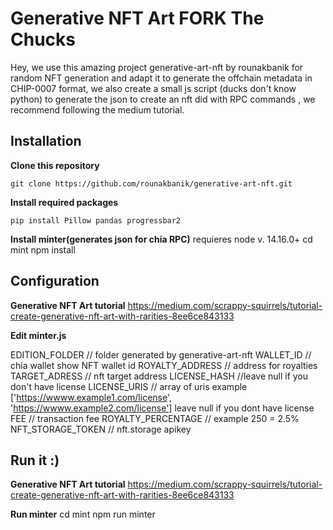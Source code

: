 # Generative NFT Art FORK The Chucks

Hey, we use this amazing project generative-art-nft by rounakbanik for random NFT generation and adapt it to generate the offchain metadata in CHIP-0007 format, we also create a small js script (ducks don't know python) to generate the json to create an nft did with RPC commands , we recommend following the medium tutorial.




## Installation

**Clone this repository**

```git clone https://github.com/rounakbanik/generative-art-nft.git```

**Install required packages**

```pip install Pillow pandas progressbar2```

**Install minter(generates json for chia RPC)**
    requieres node v. 14.16.0+
    cd mint
    npm install

## Configuration

**Generative NFT Art tutorial**
https://medium.com/scrappy-squirrels/tutorial-create-generative-nft-art-with-rarities-8ee6ce843133

**Edit minter.js**

EDITION_FOLDER // folder generated by generative-art-nft
WALLET_ID // chia wallet show    NFT wallet id
ROYALTY_ADDRESS  // address for royalties
TARGET_ADRESS // nft target address
LICENSE_HASH //leave null if you don't have license
LICENSE_URIS // array of uris example ['https://wwww.example1.com/license', 'https://wwww.example2.com/license'] leave null if you dont have license
FEE // transaction fee
ROYALTY_PERCENTAGE // example 250 = 2.5%
NFT_STORAGE_TOKEN // nft.storage apikey


## Run it :)

**Generative NFT Art tutorial**
https://medium.com/scrappy-squirrels/tutorial-create-generative-nft-art-with-rarities-8ee6ce843133

**Run minter**
cd mint
npm run minter






